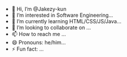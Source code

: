 - 👋 Hi, I’m @Jakezy-kun
- 👀 I’m interested in Software Engineering...
- 🌱 I’m currently learning HTML/CSS/JS/Java...
- 💞️ I’m looking to collaborate on ...
- 📫 How to reach me ...
- 😄 Pronouns: he/him...
- ⚡ Fun fact: ...

<!---
Jakezy-kun/Jakezy-kun is a ✨ special ✨ repository because its `README.md` (this file) appears on your GitHub profile.
You can click the Preview link to take a look at your changes.
--->
